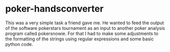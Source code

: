 # poker-handsconverter
This was a very simple task a friend gave me. He wanted to feed the output of the software pokerstars tournament as an input to another poker analysis program called pokersnowie. For that I had to make some adjustments to the formatting of the strings using regular expressions and some basic python code.
